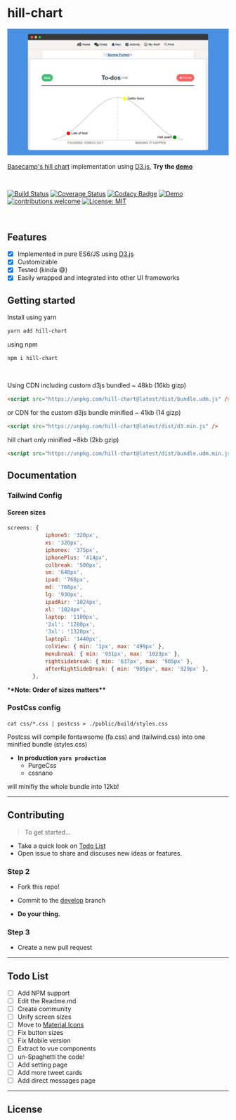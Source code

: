 # hill-chart

[![](./media/screenshot.png)]()

[Basecamp's hill chart](https://basecamp.com/features/hill-charts) implementation using [D3.js](https://d3js.org/), **Try the [demo](https://nagi1.github.io/hill-chart/)**

<br/>

[![Build Status](https://travis-ci.com/nagi1/hill-chart.svg?branch=master)](https://travis-ci.com/nagi1/hill-chart) [![Coverage Status](https://coveralls.io/repos/github/nagi1/hill-chart/badge.svg?branch=master)](https://coveralls.io/github/nagi1/hill-chart?branch=master) [![Codacy Badge](https://app.codacy.com/project/badge/Grade/25cb5660479340ecb20f44f3f36dd4ae)](https://www.codacy.com/manual/nagi1/hill-chart?utm_source=github.com&utm_medium=referral&utm_content=nagi1/hill-chart&utm_campaign=Badge_Grade) [![Demo](https://img.shields.io/badge/Demo-Available-success)](https://nagi1.github.io/hill-chart/) [![contributions welcome](https://img.shields.io/badge/contributions-welcome-brightgreen.svg?style=flat)](https://github.com/dwyl/esta/issues)
[![License: MIT](https://img.shields.io/badge/License-MIT-yellow.svg)](https://opensource.org/licenses/MIT)

<br/>

## Features

- [x] Implemented in pure ES6/JS using [D3.js](https://d3js.org)
- [x] Customizable
- [x] Tested (kinda 😅)
- [x] Easily wrapped and integrated into other UI frameworks

## Getting started

Install using yarn

```bash
yarn add hill-chart
```

using npm

```bash
npm i hill-chart
```

<br/>

Using CDN including custom d3js bundled ~ 48kb (16kb gizp)

```html
<script src="https://unpkg.com/hill-chart@latest/dist/bundle.udm.js" />
```

or CDN for the custom d3js bundle minified ~ 41kb (14 gizp)

```html
<script src="https://unpkg.com/hill-chart@latest/dist/d3.min.js" />
```

hill chart only minified ~8kb (2kb gzip)

```html
<script src="https://unpkg.com/hill-chart@latest/dist/bundle.udm.min.js" />
```

## Documentation

### Tailwind Config

#### Screen sizes

```js
screens: {
			iphone5: '320px',
			xs: '320px',
			iphonex: '375px',
			iphonePlus: '414px',
			colbreak: '500px',
			sm: '640px',
			ipad: '768px',
			md: '768px',
			lg: '930px',
			ipadAir: '1024px',
			xl: '1024px',
			laptop: '1100px',
			'2xl': '1280px',
			'3xl': '1320px',
			laptopl: '1440px',
			colView: { min: '1px', max: '499px' },
			menubreak: { min: '931px', max: '1023px' },
			rightsidebreak: { min: '637px', max: '905px' },
			afterRightSideBreak: { min: '905px', max: '929px' },
		},
```

\***\*Note: Order of sizes matters\*\***

### PostCss config

`cat css/*.css | postcss > ./public/build/styles.css`

Postcss will compile fontawsome (fa.css) and (tailwind.css) into one minified bundle (styles.css)

- **In production `yarn production`**
  - PurgeCss
  - cssnano

will minifiy the whole bundle into 12kb!

---

## Contributing

> To get started...

- Take a quick look on [Todo List](#todo-list)
- Open issue to share and discuses new ideas or features.

### Step 2

- Fork this repo!
- Commit to the [develop](https://github.com/nagi1/twitter-clone/tree/develop) branch

- **Do your thing.**

### Step 3

- Create a new pull request

---

## Todo List

- [ ] Add NPM support
- [ ] Edit the Readme.md
- [ ] Create community
- [ ] Unify screen sizes
- [ ] Move to [Material Icons](https://material.io/resources/icons/)
- [ ] Fix button sizes
- [ ] Fix Mobile version
- [ ] Extract to vue components
- [ ] un-Spaghetti the code!
- [ ] Add setting page
- [ ] Add more tweet cards
- [ ] Add direct messages page

---

## License

